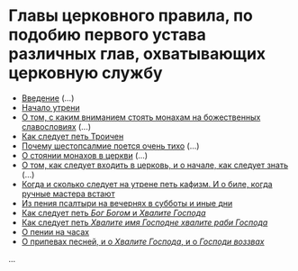 
# Главы церковного правила, по подобию первого устава различных глав, охватывающих церковную службу

- [Введение](01.md) (...)
- [Начало утрени](02.md)
- [О том, с каким вниманием стоять монахам на божественных славословиях](03.md) (...)
- [Как следует петь Троичен](04.md)
- [Почему шестопсалмие поется очень тихо](05.md) (...)
- [О стоянии монахов в церкви](06.md) (...)
- [О том, как следует входить в церковь, и о начале, как следует знать](07.md) (...)
- [Когда и сколько следует на утрене петь кафизм. И о биле, когда ручные мастера встают](08.md)
- [Из пения псалтыри на вечернях в субботы и иные дни](09.md)
- [Как следует петь *Бог Богом* и *Хвалите Господа*](10.md)
- [Как следует петь *Хвалите имя Господне хвалите раби Господа*](11.md)
- [О пении на часах](12.md)
- [О припевах песней, и о *Хвалите Господа*, и о *Господи воззвах*](13.md)

...


 